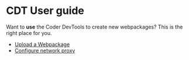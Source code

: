 # CDT User guide

Want to **use** the Coder DevTools to create new webpackages? This is the right place for you.

* [Upload a Webpackage](upload-wp.md)
* [Configure network proxy](config-proxy.md)